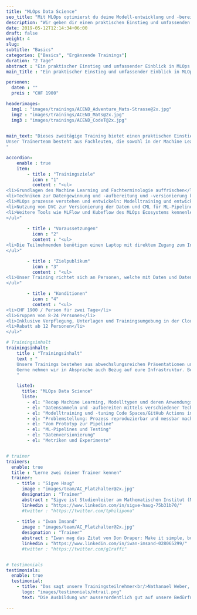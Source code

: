 ```yaml
---
title: "MLOps Data Science"
seo_title: "Mit MLOps optimierst du deine Modell-entwicklung und -bereitstellung deiner Daten."
description: "Wir geben dir einen praktischen Einstieg und umfassenden Einblick in MLOps."
date: 2019-05-12T12:14:34+06:00
draft: false
weight: 4
slug:
subtitle: "Basics"
categories: ["Basics", "Ergänzende Trainings"]
duration: "2 Tage"
abstract : "Ein praktischer Einstieg und umfassender Einblick in MLOps."
main_title : "Ein praktischer Einstieg und umfassender Einblick in MLOps."

personen: 
  daten : ""
  preis : "CHF 1900"

headerimages:
  img1 : "images/trainings/ACEND_Adventure_Mats-Strasse@2x.jpg"
  img2 : "images/trainings/ACEND_Mats@2x.jpg"
  img3 : "images/trainings/ACEND_CodeT@2x.jpg"
      

main_text: "Dieses zweitägige Training bietet einen praktischen Einstieg in MLOps, das den Machine-Learning-Lebenszyklus durch Automatisierung und Standardisierung optimiert. Die Versionierung von Code und Daten sowie die Überwachung der Modellparameter sorgen für konsistente, reproduzierbare Ergebnisse. Continuous Integration und Continuous Deployment (CI/CD) beschleunigen die Markteinführung neuer ML-Produkte.\n
Unser Trainerteam besteht aus Fachleuten, die sowohl in der Machine Learning-Forschung tätig sind als auch über umfangreiche Erfahrung in der praktischen Implementierung von Datenmodellen in Unternehmen verfügen.
"

accordion:
    enable : true
    item:
        - title : "Trainingsziele"
          icon : "1"
          content : "<ul>
<li>Grundlagen des Machine Learning und Fachterminologie auffrischen</li>
<li>Techniken zur Datengewinnung und -aufbereitung und -versionierung kennenlernen</li>
<li>MLOps prozesse verstehen und entwickeln: Modelltraining und entwicklung mittels Pipelines</li>
<li>Nutzung von DVC zur Versionierung der Daten und CML für ML-Pipelines</li>
<li>Weitere Tools wie MLFlow und Kubeflow des MLOps Ecosystems kennenlernen</li>
</ul>"
 
        - title : "Voraussetzungen"
          icon : "2"
          content : "<ul>
<li>Die Teilnehmenden benötigen einen Laptop mit direktem Zugang zum Internet</li>
</ul>"

        - title : "Zielpublikum"
          icon : "3"
          content : "<ul>
<li>Unser Training richtet sich an Personen, welche mit Daten und Datenmodellen arbeiten und bereits Vorkenntnisse im Bereich Data Science besitzen und Techniken und Prozesse erlernen wollen, aus diesen Daten und Modellen Services bereitzustellen und pflegen.</li>
</ul>"

        - title : "Konditionen"
          icon : "4"
          content : "<ul>
<li>CHF 1900 / Person für zwei Tage</li>
<li>Gruppen von 8-24 Personen</li>
<li>Inklusive Verpflegung, Unterlagen und Trainingsumgebung in der Cloud</li>
<li>Rabatt ab 12 Personen</li>
</ul>"

# Trainingsinhalt
trainingsinhalt: 
    title : "Trainingsinhalt"
    text : "
    Unsere Trainings bestehen aus abwechslungsreichen Präsentationen und hands-on Labs, um deren Inhalt auf spannende Art und Weise zu übermitteln.
    Gerne nehmen wir in Absprache auch Bezug auf eure Infrastruktur. Bei Bedarf für weitere Inhalte können wir auf euren Wunsch hin Anpassungen vornehmen.
    "

    liste1:
      title: "MLOps Data Science"
      liste:
        - el: "Recap Machine Learning, Modelltypen und deren Anwendungsbereiche"
        - el: "Datensammeln und -aufbereiten mittels verschiedener Technikenn"
        - el: "Modelltraining und -tuning Code Spaces/GitHub Actions im Free Tier"
        - el: "Problemstellung: Prozess reproduzierbar und messbar machen"
        - el: "Vom Prototyp zur Pipeline"
        - el: "ML-Pipelines und Testing"
        - el: "Datenversionierung"
        - el: "Metriken und Experimente"  


# trainer
trainers:
  enable: true
  title : "Lerne zwei deiner Trainer kennen"
  trainer:
    - title : "Sigve Haug"
      image : "images/team/AC_Platzhalter@2x.jpg"
      designation : "Trainer"
      abstract : "Sigve ist Studienleiter am Mathematischen Institut (MAI) der Uni Bern."
      linkedin : "https://www.linkedin.com/in/sigve-haug-75b31b70/"
      #twitter : "https://twitter.com/tphilipona"    
    
    - title : "Iwan Imsand"
      image : "images/team/AC_Platzhalter@2x.jpg"
      designation : "Trainer"
      abstract : "Iwan mag das Zitat von Don Draper: Make it simple, but significant."
      linkedin : "https://www.linkedin.com/in/iwan-imsand-028065299/"
      #twitter : "https://twitter.com/g1raffi"


# testimonials
testimonials:
  enable: true
  testimonial:    
    - title: "Das sagt unsere Trainingsteilnehmer<br/>Nathanael Weber, Bern"
      logo: "images/testimonials/mtrail.png"
      text: "Die Ausbildung war ausserordentlich gut auf unsere Bedürfnisse zugeschnitten. Die praktischen Übungen waren gerade genug schwierig, dass sich noch weitere Fragen zu Helm ergeben haben und vom Referent kompetent beantwortet wurden. Herzlichen Dank acend für diese Erfahrung!"
      
---
```


